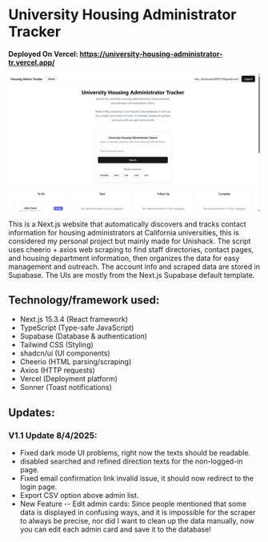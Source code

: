 # University Housing Administrator Tracker

__Deployed On Vercel: https://university-housing-administrator-tr.vercel.app/__

![alt text](image.png)

This is a Next.js website that automatically discovers and tracks contact information for housing administrators at California universities, this is considered my personal project but mainly made for Unishack. The script uses cheerio + axios web scraping to find staff directories, contact pages, and housing department information, then organizes the data for easy management and outreach. The account info and scraped data are stored in Supabase. The UIs are mostly from the Next.js Supabase default template.

## Technology/framework used: 

- Next.js 15.3.4 (React framework)
- TypeScript (Type-safe JavaScript)
- Supabase (Database & authentication)
- Tailwind CSS (Styling)
- shadcn/ui (UI components)
- Cheerio (HTML parsing/scraping)
- Axios (HTTP requests)
- Vercel (Deployment platform)
- Sonner (Toast notifications)

## Updates:
### V1.1 Update 8/4/2025: 
- Fixed dark mode UI problems, right now the texts should be readable.
- disabled searched and refined direction texts for the non-logged-in page. 
- Fixed email confirmation link invalid issue, it should now redirect to the login page.
- Export CSV option above admin list.
- New Feature -- Edit admin cards: Since people mentioned that some data is displayed in confusing ways, and it is impossible for the scraper to always be precise, nor did I want to clean up the data manually, now you can edit each admin card and save it to the database! 
